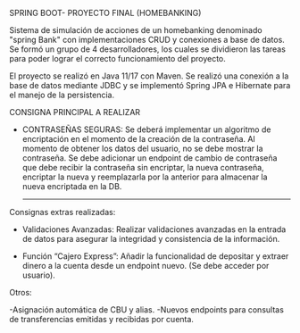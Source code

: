 SPRING BOOT- PROYECTO FINAL (HOMEBANKING)

Sistema de simulación de acciones de un homebanking denominado "spring Bank" con implementaciones CRUD y conexiones a base de datos.
Se formó un grupo de 4 desarrolladores, los cuales se dividieron las tareas para poder lograr el correcto funcionamiento del proyecto.

El proyecto se realizó en Java 11/17 con Maven. Se realizó una conexión a la base de datos mediante JDBC y se implementó Spring JPA e Hibernate para el manejo de la persistencia.

CONSIGNA PRINCIPAL A REALIZAR

- CONTRASEÑAS SEGURAS:
  Se deberá implementar un algoritmo de encriptación en el momento de la creación de la contraseña. Al momento de obtener los datos del usuario, no se debe mostrar la contraseña. Se debe adicionar un endpoint de cambio de contraseña que debe recibir la contraseña sin encriptar, la nueva contraseña, encriptar la nueva y reemplazarla por la anterior para almacenar la nueva encriptada en la DB.

  -----------------------------------

Consignas extras realizadas:

- Validaciones Avanzadas:
	Realizar validaciones avanzadas en la entrada de datos para asegurar la integridad y consistencia de la información.

- Función “Cajero Express”:
	Añadir la funcionalidad de depositar y extraer dinero a la cuenta desde un endpoint nuevo. (Se debe acceder por usuario).

Otros:

-Asignación automática de CBU y alias.
-Nuevos endpoints para consultas de transferencias emitidas y recibidas por cuenta.
